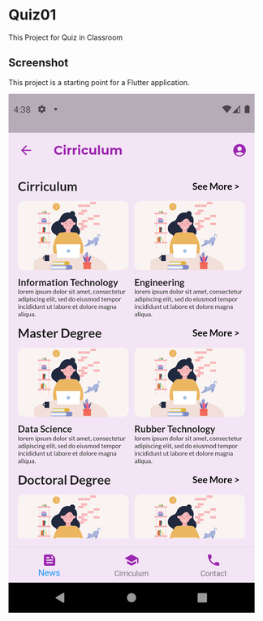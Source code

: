 # Quiz01

This Project for Quiz in Classroom

## Screenshot

This project is a starting point for a Flutter application.

![screenshot](images/Screenshot.png)
